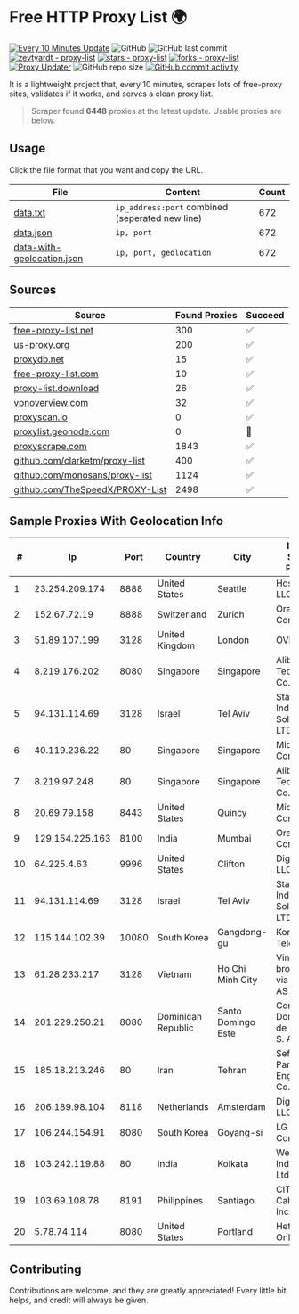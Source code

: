 
# Free HTTP Proxy List 🌍

[![Every 10 Minutes Update](https://github.com/mertguvencli/http-proxy-list/actions/workflows/main.yml/badge.svg?branch=main)](https://github.com/mertguvencli/http-proxy-list/actions/workflows/main.yml)
![GitHub](https://img.shields.io/github/license/mertguvencli/http-proxy-list)
![GitHub last commit](https://img.shields.io/github/last-commit/mertguvencli/http-proxy-list)
[![zevtyardt - proxy-list](https://img.shields.io/static/v1?label=zevtyardt&message=proxy-list&color=blue&logo=github)](https://github.com/zevtyardt/proxy-list "Go to GitHub repo")
[![stars - proxy-list](https://img.shields.io/github/stars/zevtyardt/proxy-list?style=social)](https://github.com/zevtyardt/proxy-list)
[![forks - proxy-list](https://img.shields.io/github/forks/zevtyardt/proxy-list?style=social)](https://github.com/zevtyardt/proxy-list)
[![Proxy Updater](https://github.com/zevtyardt/proxy-list/workflows/Proxy%20Updater/badge.svg)](https://github.com/zevtyardt/proxy-list/actions?query=workflow:"Proxy+Updater")
![GitHub repo size](https://img.shields.io/github/repo-size/zevtyardt/proxy-list)
[![GitHub commit activity](https://img.shields.io/github/commit-activity/m/zevtyardt/proxy-list?logo=commits)](https://github.com/zevtyardt/proxy-list/commits/main)

It is a lightweight project that, every 10 minutes, scrapes lots of free-proxy sites, validates if it works, and serves a clean proxy list.

> Scraper found **6448** proxies at the latest update. Usable proxies are below.

## Usage

Click the file format that you want and copy the URL.

|File|Content|Count|
|----|-------|-----|
|[data.txt](https://raw.githubusercontent.com/mertguvencli/http-proxy-list/main/proxy-list/data.txt)|`ip_address:port` combined (seperated new line)|672|
|[data.json](https://raw.githubusercontent.com/mertguvencli/http-proxy-list/main/proxy-list/data.json)|`ip, port`|672|
|[data-with-geolocation.json](https://raw.githubusercontent.com/mertguvencli/http-proxy-list/main/proxy-list/data-with-geolocation.json)|`ip, port, geolocation`|672|

## Sources

|Source|Found Proxies|Succeed|
|------|-------------|-------|
|[free-proxy-list.net](https://free-proxy-list.net)|300|✅|
|[us-proxy.org](https://www.us-proxy.org)|200|✅|
|[proxydb.net](http://proxydb.net)|15|✅|
|[free-proxy-list.com](https://free-proxy-list.com/?page=&port=&type%5B%5D=http&type%5B%5D=https&up_time=0&search=Search)|10|✅|
|[proxy-list.download](https://www.proxy-list.download/HTTP)|26|✅|
|[vpnoverview.com](https://vpnoverview.com/privacy/anonymous-browsing/free-proxy-servers)|32|✅|
|[proxyscan.io](https://www.proxyscan.io)|0|✅|
|[proxylist.geonode.com](https://proxylist.geonode.com/api/proxy-list?limit=300&page=1&sort_by=lastChecked&sort_type=desc&protocols=http,https)|0|🚫|
|[proxyscrape.com](https://api.proxyscrape.com/v2/?request=displayproxies&protocol=http&timeout=10000&country=all&ssl=all&anonymity=all)|1843|✅|
|[github.com/clarketm/proxy-list](https://raw.githubusercontent.com/clarketm/proxy-list/master/proxy-list-raw.txt)|400|✅|
|[github.com/monosans/proxy-list](https://raw.githubusercontent.com/monosans/proxy-list/main/proxies/http.txt)|1124|✅|
|[github.com/TheSpeedX/PROXY-List](https://raw.githubusercontent.com/TheSpeedX/PROXY-List/master/http.txt)|2498|✅|


## Sample Proxies With Geolocation Info

|#|Ip|Port|Country|City|Internet Service Provider|
|-|--|----|-------|----|-------------------------|
|1|23.254.209.174|8888|United States|Seattle|Hostwinds LLC.|
|2|152.67.72.19|8888|Switzerland|Zurich|Oracle Corporation|
|3|51.89.107.199|3128|United Kingdom|London|OVH SAS|
|4|8.219.176.202|8080|Singapore|Singapore|Alibaba (US) Technology Co., Ltd.|
|5|94.131.114.69|3128|Israel|Tel Aviv|Stark Industries Solutions LTD|
|6|40.119.236.22|80|Singapore|Singapore|Microsoft Corporation|
|7|8.219.97.248|80|Singapore|Singapore|Alibaba (US) Technology Co., Ltd.|
|8|20.69.79.158|8443|United States|Quincy|Microsoft Corporation|
|9|129.154.225.163|8100|India|Mumbai|Oracle Corporation|
|10|64.225.4.63|9996|United States|Clifton|DigitalOcean, LLC|
|11|94.131.114.69|3128|Israel|Tel Aviv|Stark Industries Solutions LTD|
|12|115.144.102.39|10080|South Korea|Gangdong-gu|Korea Telecom|
|13|61.28.233.217|3128|Vietnam|Ho Chi Minh City|Vinadata broadcast via vinagame AS Number|
|14|201.229.250.21|8080|Dominican Republic|Santo Domingo Este|Compañía Dominicana de Teléfonos S. A.|
|15|185.18.213.246|80|Iran|Tehran|Sefroyek Pardaz Engineering Co. LTD|
|16|206.189.98.104|8118|Netherlands|Amsterdam|DigitalOcean, LLC|
|17|106.244.154.91|8080|South Korea|Goyang-si|LG DACOM Corporation|
|18|103.242.119.88|80|India|Kolkata|Web Werks India Pvt. Ltd.|
|19|103.69.108.78|8191|Philippines|Santiago|CITI Cableworld Inc.|
|20|5.78.74.114|8080|United States|Portland|Hetzner Online GmbH|



## Contributing

Contributions are welcome, and they are greatly appreciated! Every
little bit helps, and credit will always be given.

